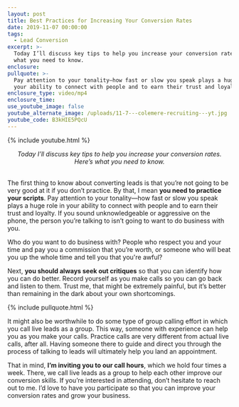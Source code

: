 ```yaml
---
layout: post
title: Best Practices for Increasing Your Conversion Rates
date: 2019-11-07 00:00:00
tags:
  - Lead Conversion
excerpt: >-
  Today I’ll discuss key tips to help you increase your conversion rates. Here’s
  what you need to know.
enclosure:
pullquote: >-
  Pay attention to your tonality—how fast or slow you speak plays a huge role in
  your ability to connect with people and to earn their trust and loyalty.
enclosure_type: video/mp4
enclosure_time:
use_youtube_image: false
youtube_alternate_image: /uploads/11-7---colemere-recruiting---yt.jpg
youtube_code: B3kHIE5PQcU
---
```


{% include youtube.html %}

<center><em>Today I&rsquo;ll discuss key tips to help you increase your conversion rates. Here&rsquo;s what you need to know.</em></center>

<br>The first thing to know about converting leads is that you’re not going to be very good at it if you don’t practice. By that, I mean **you need to practice your scripts**. Pay attention to your tonality—how fast or slow you speak plays a huge role in your ability to connect with people and to earn their trust and loyalty. If you sound unknowledgeable or aggressive on the phone, the person you’re talking to isn’t going to want to do business with you.

Who do you want to do business with? People who respect you and your time and pay you a commission that you’re worth, or someone who will beat you up the whole time and tell you that you're awful?

Next, **you should always seek out critiques** so that you can identify how you can do better. Record yourself as you make calls so you can go back and listen to them. Trust me, that might be extremely painful, but it’s better than remaining in the dark about your own shortcomings.

{% include pullquote.html %}

It might also be worthwhile to do some type of group calling effort in which you call live leads as a group. This way, someone with experience can help you as you make your calls. Practice calls are very different from actual live calls, after all. Having someone there to guide and direct you through the process of talking to leads will ultimately help you land an appointment.

That in mind, **I’m inviting you to our call hours**, which we hold four times a week. There, we call live leads as a group to help each other improve our conversion skills. If you’re interested in attending, don’t hesitate to reach out to me. I’d love to have you participate so that you can improve your conversion rates and grow your business.